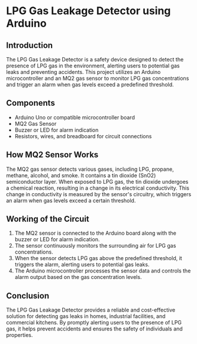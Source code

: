 # LPG Gas Leakage Detector using Arduino

## Introduction
The LPG Gas Leakage Detector is a safety device designed to detect the presence of LPG gas in the environment, alerting users to potential gas leaks and preventing accidents. This project utilizes an Arduino microcontroller and an MQ2 gas sensor to monitor LPG gas concentrations and trigger an alarm when gas levels exceed a predefined threshold.

## Components
- Arduino Uno or compatible microcontroller board
- MQ2 Gas Sensor
- Buzzer or LED for alarm indication
- Resistors, wires, and breadboard for circuit connections

## How MQ2 Sensor Works
The MQ2 gas sensor detects various gases, including LPG, propane, methane, alcohol, and smoke. It contains a tin dioxide (SnO2) semiconductor layer. When exposed to LPG gas, the tin dioxide undergoes a chemical reaction, resulting in a change in its electrical conductivity. This change in conductivity is measured by the sensor's circuitry, which triggers an alarm when gas levels exceed a certain threshold.

## Working of the Circuit
1. The MQ2 sensor is connected to the Arduino board along with the buzzer or LED for alarm indication.
2. The sensor continuously monitors the surrounding air for LPG gas concentrations.
3. When the sensor detects LPG gas above the predefined threshold, it triggers the alarm, alerting users to potential gas leaks.
4. The Arduino microcontroller processes the sensor data and controls the alarm output based on the gas concentration levels.

## Conclusion
The LPG Gas Leakage Detector provides a reliable and cost-effective solution for detecting gas leaks in homes, industrial facilities, and commercial kitchens. By promptly alerting users to the presence of LPG gas, it helps prevent accidents and ensures the safety of individuals and properties.
